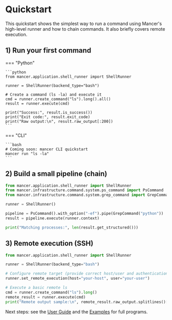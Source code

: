 # Quickstart

This quickstart shows the simplest way to run a command using Mancer's high-level runner and how to chain commands. It also briefly covers remote execution.

## 1) Run your first command

=== "Python"

    ```python
    from mancer.application.shell_runner import ShellRunner

    runner = ShellRunner(backend_type="bash")

    # Create a command (ls -la) and execute it
    cmd = runner.create_command("ls").long().all()
    result = runner.execute(cmd)

    print("Success:", result.is_success())
    print("Exit code:", result.exit_code)
    print("Raw output:\n", result.raw_output[:200])
    ```

=== "CLI"

    ```bash
    # Coming soon: mancer CLI quickstart
    mancer run "ls -la"
    ```

## 2) Build a small pipeline (chain)
```python
from mancer.application.shell_runner import ShellRunner
from mancer.infrastructure.command.system.ps_command import PsCommand
from mancer.infrastructure.command.system.grep_command import GrepCommand

runner = ShellRunner()

pipeline = PsCommand().with_option("-ef").pipe(GrepCommand("python"))
result = pipeline.execute(runner.context)

print("Matching processes:", len(result.get_structured()))
```

## 3) Remote execution (SSH)
```python
from mancer.application.shell_runner import ShellRunner

runner = ShellRunner(backend_type="bash")

# Configure remote target (provide correct host/user and authentication)
runner.set_remote_execution(host="your-host", user="your-user")

# Execute a basic remote ls
cmd = runner.create_command("ls").long()
remote_result = runner.execute(cmd)
print("Remote output sample:\n", remote_result.raw_output.splitlines()[:5])
```

Next steps: see the [User Guide](../user-guide/commands.md) and the [Examples](../user-guide/examples.md) for full programs.
